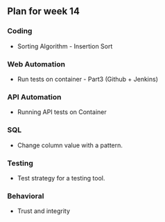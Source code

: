 ## Plan for week 14 ##

### Coding
- Sorting Algorithm - Insertion Sort

### Web Automation
- Run tests on container - Part3 (Github + Jenkins)

### API Automation
- Running API tests on Container

### SQL
- Change column value with a pattern.

### Testing
- Test strategy for a testing tool.

### Behavioral
- Trust and integrity
